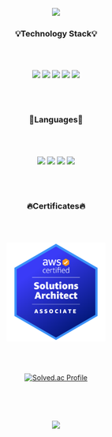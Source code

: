 <p align="center">
  <img src="https://capsule-render.vercel.app/api?type=venom&color=FFA883&height=250&section=header&text=Ready-Bridge&fontSize=50&fontColor=black&stroke=FFC0CB&strokeWidth=0.7&animation=twinkling" />
</p>


<h3 align = "center"> 💡Technology Stack💡 </h3>

<br>
<br>

<p align = "center">
  <img src="https://img.shields.io/badge/springboot-6DB33F?style=for-the-badge&logo=springboot&logoColor=white">
  <img src="https://img.shields.io/badge/node.js-339933?style=for-the-badge&logo=Node.js&logoColor=white">
  <img src="https://img.shields.io/badge/express-000000?style=for-the-badge&logo=express&logoColor=white">
  <img src="https://img.shields.io/badge/mongoDB-47A248?style=for-the-badge&logo=MongoDB&logoColor=white">
  <img src="https://img.shields.io/badge/mysql-4479A1?style=for-the-badge&logo=mysql&logoColor=white">
  
</p>

<br>
<br>

<h3 align = "center"> 🌈Languages🌈 </h3>

<br>
<br>

<p align = "center">
  <img src="https://img.shields.io/badge/python-3776AB?style=for-the-badge&logo=python&logoColor=white">
  <img src="https://img.shields.io/badge/c++-00599C?style=for-the-badge&logo=c%2B%2B&logoColor=white">
  <img src="https://img.shields.io/badge/javascript-F7DF1E?style=for-the-badge&logo=javascript&logoColor=black">
  <img src="https://img.shields.io/badge/java-007396?style=for-the-badge&logo=java&logoColor=white">
</p>

<br>
<br>

<h3 align = "center"> 🔥Certificates🔥 </h3>

<br>
<br>

<p align="center">
<a href="https://www.credly.com/badges/0ba04096-4f65-4d3f-8b80-43c0430783c9/public_url">
<img width=200 src="https://github.com/Ready-Bridge/Ready-Bridge/blob/main/saa.png"/>
</a>
</p>

<br>
<br>


<p align="center">
  <a href="https://solved.ac/hjk5533/">
    <img src="http://mazassumnida.wtf/api/v2/generate_badge?boj=hjk5533" alt="Solved.ac Profile" />
  </a>
</p>

<br>
<br>
<br>

<p align="center">
  <img src="https://capsule-render.vercel.app/api?type=waving&color=FFA883&height=250&section=footer&text=&fontSize=50&fontColor=black&stroke=FFC0CB&strokeWidth=0.5&animation=twinkling" />
</p>
